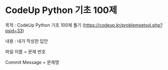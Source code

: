 # CodeUp Python 기초 100제

목적 : CodeUp Python 기초 100제 풀기 (https://codeup.kr/problemsetsol.php?psid=33)

내용 : 내가 작성한 답안

파일 이름 = 문제 번호

Commit Message = 문제명
